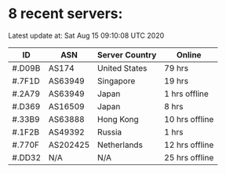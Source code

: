 # 8 recent servers:

Latest update at: Sat Aug 15 09:10:08 UTC 2020

| ID | ASN | Server Country | Online |
| -- | --- | -------------- | ------ |
| #.D09B | AS174 | United States | 79 hrs |
| #.7F1D | AS63949 | Singapore | 19 hrs |
| #.2A79 | AS63949 | Japan | 1 hrs offline |
| #.D369 | AS16509 | Japan | 8 hrs |
| #.33B9 | AS63888 | Hong Kong | 10 hrs offline |
| #.1F2B | AS49392 | Russia | 1 hrs |
| #.770F | AS202425 | Netherlands | 12 hrs offline |
| #.DD32 | N/A | N/A | 25 hrs offline |

